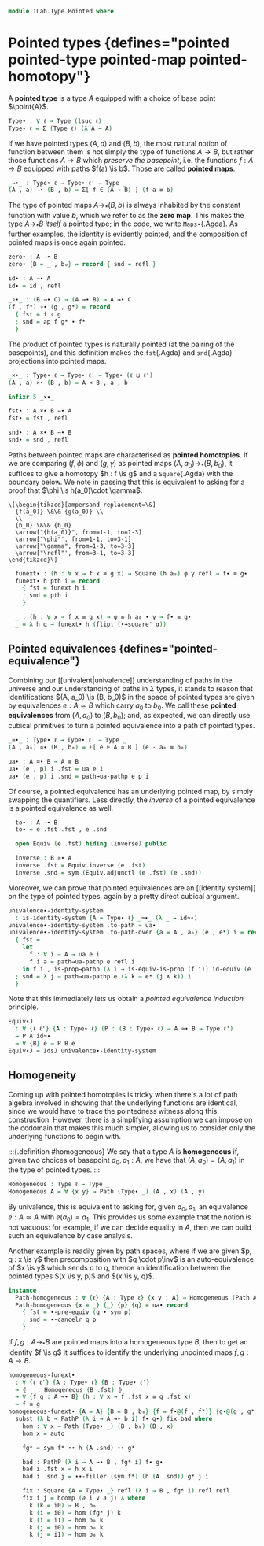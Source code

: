 <!--
```agda
open import 1Lab.Path.IdentitySystem
open import 1Lab.Reflection.HLevel
open import 1Lab.HLevel.Closure
open import 1Lab.Path.Reasoning
open import 1Lab.Path.Groupoid
open import 1Lab.Type.Sigma
open import 1Lab.Underlying hiding (Σ-syntax)
open import 1Lab.Univalence
open import 1Lab.Type.Pi
open import 1Lab.HLevel
open import 1Lab.Equiv
open import 1Lab.Path
open import 1Lab.Type
```
-->

```agda
module 1Lab.Type.Pointed where
```

# Pointed types {defines="pointed pointed-type pointed-map pointed-homotopy"}

A **pointed type** is a type $A$ equipped with a choice of base point $\point{A}$.

```agda
Type∙ : ∀ ℓ → Type (lsuc ℓ)
Type∙ ℓ = Σ (Type ℓ) (λ A → A)
```

<!--
```agda
private variable
  ℓ ℓ' : Level
  A B C D : Type∙ ℓ
```
-->

If we have pointed types $(A, a)$ and $(B, b)$, the most natural notion
of function between them is not simply the type of functions $A \to B$,
but rather those functions $A \to B$ which _preserve the basepoint_,
i.e. the functions $f : A \to B$ equipped with paths $f(a) \is b$.
Those are called **pointed maps**.

```agda
_→∙_ : Type∙ ℓ → Type∙ ℓ' → Type _
(A , a) →∙ (B , b) = Σ[ f ∈ (A → B) ] (f a ≡ b)
```

The type of pointed maps $A \to_* (B, b)$ is always inhabited by the
constant function with value $b$, which we refer to as the **zero map**.
This makes the type $A \to_* B$ *itself* a pointed type; in the code, we
write `Maps∙`{.Agda}. As further examples, the identity is evidently
pointed, and the composition of pointed maps is once again pointed.

```agda
zero∙ : A →∙ B
zero∙ {B = _ , b₀} = record { snd = refl }

id∙ : A →∙ A
id∙ = id , refl

_∘∙_ : (B →∙ C) → (A →∙ B) → A →∙ C
(f , f*) ∘∙ (g , g*) = record
  { fst = f ∘ g
  ; snd = ap f g* ∙ f*
  }
```

<!--
```agda
Maps∙ : Type∙ ℓ → Type∙ ℓ' → Type∙ (ℓ ⊔ ℓ')
Maps∙ A B .fst = A →∙ B
Maps∙ A B .snd = zero∙

infixr 0 _→∙_
infixr 40 _∘∙_
```
-->

The product of pointed types is naturally pointed (at the pairing of the
basepoints), and this definition makes the `fst`{.Agda} and `snd`{.Agda}
projections into pointed maps.

```agda
_×∙_ : Type∙ ℓ → Type∙ ℓ' → Type∙ (ℓ ⊔ ℓ')
(A , a) ×∙ (B , b) = A × B , a , b

infixr 5 _×∙_

fst∙ : A ×∙ B →∙ A
fst∙ = fst , refl

snd∙ : A ×∙ B →∙ B
snd∙ = snd , refl
```

Paths between pointed maps are characterised as **pointed homotopies**.
If we are comparing $(f, \phi)$ and $(g, \gamma)$ as pointed maps $(A,
a_0) \to_* (B, b_0)$, it suffices to give a homotopy $h : f \is g$ and a
`Square`{.Agda} with the boundary below. We note in passing that this is
equivalent to asking for a proof that $\phi \is h(a_0)\cdot \gamma$.

~~~{.quiver}
\[\begin{tikzcd}[ampersand replacement=\&]
  {f(a_0)} \&\& {g(a_0)} \\
  \\
  {b_0} \&\& {b_0}
  \arrow["{h(a_0)}", from=1-1, to=1-3]
  \arrow["\phi"', from=1-1, to=3-1]
  \arrow["\gamma", from=1-3, to=3-3]
  \arrow["\refl"', from=3-1, to=3-3]
\end{tikzcd}\]
~~~

<!--
```agda
module
  _ {ℓ ℓ'} {A@(_ , a₀) : Type∙ ℓ} {B@(_ , b₀) : Type∙ ℓ'}
    {f∙@(f , φ) g∙@(g , γ) : A →∙ B}
  where
```
-->

```agda
  funext∙ : (h : ∀ x → f x ≡ g x) → Square (h a₀) φ γ refl → f∙ ≡ g∙
  funext∙ h pth i = record
    { fst = funext h i
    ; snd = pth i
    }

  _ : (h : ∀ x → f x ≡ g x) → φ ≡ h a₀ ∙ γ → f∙ ≡ g∙
  _ = λ h α → funext∙ h (flip₁ (∙→square' α))
```

<!--
```agda
∘∙-idl : (f : A →∙ B) → id∙ ∘∙ f ≡ f
∘∙-idl f = funext∙ (λ _ → refl) (∙-idr _)

∘∙-idr : (f : A →∙ B) → f ∘∙ id∙ ≡ f
∘∙-idr f = funext∙ (λ _ → refl) (∙-idl _)

∘∙-assoc : (f : C →∙ D) (g : B →∙ C) (h : A →∙ B)
         → (f ∘∙ g) ∘∙ h ≡ f ∘∙ (g ∘∙ h)
∘∙-assoc (f , f') (g , g') (h , h') = funext∙ (λ _ → refl) $
  ap (f ∘ g) h' ∙ ap f g' ∙ f'   ≡⟨ ∙-assoc _ _ _ ⟩
  (ap (f ∘ g) h' ∙ ap f g') ∙ f' ≡˘⟨ ap-∙ f _ _ ⟩∙⟨refl ⟩
  ap f (ap g h' ∙ g') ∙ f'       ∎
```
-->

## Pointed equivalences {defines="pointed-equivalence"}

Combining our [[univalent|univalence]] understanding of paths in the
universe and our understanding of paths in $\Sigma$ types, it stands to
reason that identifications $(A, a_0) \is (B, b_0)$ in the space of
pointed types are given by equivalences $e : A \simeq B$ which carry
$a_0$ to $b_0$. We call these **pointed equivalences** from $(A, a_0)$
to $(B, b_0)$; and, as expected, we can directly use cubical primitives
to turn a pointed equivalence into a path of pointed types.

```agda
_≃∙_ : Type∙ ℓ → Type∙ ℓ' → Type _
(A , a₀) ≃∙ (B , b₀) = Σ[ e ∈ A ≃ B ] (e · a₀ ≡ b₀)

ua∙ : A ≃∙ B → A ≡ B
ua∙ (e , p) i .fst = ua e i
ua∙ (e , p) i .snd = path→ua-pathp e p i
```

Of course, a pointed equivalence has an underlying pointed map, by
simply swapping the quantifiers. Less directly, the *inverse* of a
pointed equivalence is a pointed equivalence as well.

<!--
```agda
module Equiv∙ {ℓ ℓ'} {A@(_ , a₀) : Type∙ ℓ} {B@(_ , b₀) : Type∙ ℓ'} (e : A ≃∙ B) where
```
-->

```agda
  to∙ : A →∙ B
  to∙ = e .fst .fst , e .snd

  open Equiv (e .fst) hiding (inverse) public

  inverse : B ≃∙ A
  inverse .fst = Equiv.inverse (e .fst)
  inverse .snd = sym (Equiv.adjunctl (e .fst) (e .snd))
```

<!--
```agda
  from∙ : B →∙ A
  from∙ = inverse .fst .fst , inverse .snd

id≃∙ : ∀ {ℓ} {A : Type∙ ℓ} → A ≃∙ A
id≃∙ = id≃ , refl

_∙e∙_ : ∀ {ℓ ℓ₁ ℓ₂} {A : Type∙ ℓ} {B : Type∙ ℓ₁} {C : Type∙ ℓ₂}
      → A ≃∙ B → B ≃∙ C → A ≃∙ C
(f , pt) ∙e∙ (g , pt') = f ∙e g , ap (g .fst) pt ∙ pt'

≃∙⟨⟩-syntax : ∀ {ℓ ℓ₁ ℓ₂} (A : Type∙ ℓ) {B : Type∙ ℓ₁} {C : Type∙ ℓ₂}
            → B ≃∙ C → A ≃∙ B → A ≃∙ C
≃∙⟨⟩-syntax A g f = f ∙e∙ g

_≃∙˘⟨_⟩_ : ∀ {ℓ ℓ₁ ℓ₂} (A : Type∙ ℓ) {B : Type∙ ℓ₁} {C : Type∙ ℓ₂}
        → B ≃∙ A → B ≃∙ C → A ≃∙ C
A ≃∙˘⟨ f ⟩ g = Equiv∙.inverse f ∙e∙ g

_≃∙⟨⟩_ : ∀ {ℓ ℓ₁} (A : Type∙ ℓ) {B : Type∙ ℓ₁} → A ≃∙ B → A ≃∙ B
x ≃∙⟨⟩ x≡y = x≡y

_≃∙∎ : ∀ {ℓ} (A : Type∙ ℓ) → A ≃∙ A
x ≃∙∎ = id≃∙

infixr 30 _∙e∙_

infixr 2 ≃∙⟨⟩-syntax _≃∙⟨⟩_ _≃∙˘⟨_⟩_
infix  3 _≃∙∎
infix 21 _≃∙_

syntax ≃∙⟨⟩-syntax x q p = x ≃∙⟨ p ⟩ q

≃∙-ext
  : {f g : A ≃∙ B} → Equiv∙.to∙ f ≡ Equiv∙.to∙ g → f ≡ g
≃∙-ext p = Σ-pathp (Σ-prop-path! (ap fst p)) (ap snd p)

path→equiv∙ : A ≡ B → A ≃∙ B
path→equiv∙ p .fst = path→equiv (ap fst p)
path→equiv∙ p .snd = from-pathp (ap snd p)

ua∙-id-equiv : ua∙ {A = A} id≃∙ ≡ refl
ua∙-id-equiv {A = A , a₀} i j .fst = ua-id-equiv {A = A} i j
ua∙-id-equiv {A = A , a₀} i j .snd = attach (∂ j ∨ i)
  (λ { (j = i0) → a₀ ; (j = i1) → a₀ ; (i = i1) → a₀ })
  (inS a₀)
```
-->

Moreover, we can prove that pointed equivalences are an [[identity
system]] on the type of pointed types, again by a pretty direct cubical
argument.

```agda
univalence∙-identity-system
  : is-identity-system {A = Type∙ ℓ} _≃∙_ (λ _ → id≃∙)
univalence∙-identity-system .to-path = ua∙
univalence∙-identity-system .to-path-over {a = A , a₀} (e , e*) i = record
  { fst =
    let
      f : ∀ i → A → ua e i
      f i a = path→ua-pathp e refl i
    in f i , is-prop→pathp (λ i → is-equiv-is-prop (f i)) id-equiv (e .snd) i
  ; snd = λ j → path→ua-pathp e (λ k → e* (j ∧ k)) i
  }
```

Note that this immediately lets us obtain a *pointed equivalence
induction* principle.

```agda
Equiv∙J
  : ∀ {ℓ ℓ'} {A : Type∙ ℓ} (P : (B : Type∙ ℓ) → A ≃∙ B → Type ℓ')
  → P A id≃∙
  → ∀ {B} e → P B e
Equiv∙J = IdsJ univalence∙-identity-system
```

## Homogeneity

Coming up with pointed homotopies is tricky when there's a lot of path
algebra involved in showing that the underlying functions are identical,
since we would have to trace the pointedness witness along this
construction. However, there is a simplifying assumption we can impose
on the codomain that makes this much simpler, allowing us to consider
only the underlying functions to begin with.

:::{.definition #homogeneous}
We say that a type $A$ is **homogeneous** if, given two choices of
basepoint $a_0, a_1 : A$, we have that $(A, a_0) = (A, a_1)$ in the type
of pointed types.
:::

```agda
Homogeneous : Type ℓ → Type _
Homogeneous A = ∀ {x y} → Path (Type∙ _) (A , x) (A , y)
```

By univalence, this is equivalent to asking for, given $a_0, a_1$, an
equivalence $e : A \simeq A$ with $e(a_0) = a_1$. This provides us some
example that the notion is not vacuous: for example, if we can decide
equality in $A$, then we can build such an equivalence by case analysis.

Another example is readily given by path spaces, where if we are given
$p, q : x \is y$ then precomposition with $q \cdot p\inv$ is an
auto-equivalence of $x \is y$ which sends $p$ to $q$, thence an
identification between the pointed types $(x \is y, p)$ and $(x \is y,
q)$.

```agda
instance
  Path-homogeneous : ∀ {ℓ} {A : Type ℓ} {x y : A} → Homogeneous (Path A x y)
  Path-homogeneous {x = _} {_} {p} {q} = ua∙ record
    { fst = ∙-pre-equiv (q ∙ sym p)
    ; snd = ∙-cancelr q p
    }
```

If $f, g : A \to_* B$ are pointed maps into a homogeneous type $B$, then
to get an identity $f \is g$ it suffices to identify the underlying
unpointed maps $f, g : A \to B$.

```agda
homogeneous-funext∙
  : ∀ {ℓ ℓ'} {A : Type∙ ℓ} {B : Type∙ ℓ'}
  → ⦃ _ : Homogeneous (B .fst) ⦄
  → ∀ {f g : A →∙ B} (h : ∀ x → f .fst x ≡ g .fst x)
  → f ≡ g
homogeneous-funext∙ {A = A} {B = B , b₀} {f = f∙@(f , f*)} {g∙@(g , g*)} h =
  subst (λ b → PathP (λ i → A →∙ b i) f∙ g∙) fix bad where
    hom : ∀ x → Path (Type∙ _) (B , b₀) (B , x)
    hom x = auto

    fg* = sym f* ∙∙ h (A .snd) ∙∙ g*

    bad : PathP (λ i → A →∙ B , fg* i) f∙ g∙
    bad i .fst x = h x i
    bad i .snd j = ∙∙-filler (sym f*) (h (A .snd)) g* j i

    fix : Square {A = Type∙ _} refl (λ i → B , fg* i) refl refl
    fix i j = hcomp (∂ i ∨ ∂ j) λ where
      k (k = i0) → B , b₀
      k (i = i0) → hom (fg* j) k
      k (i = i1) → hom b₀ k
      k (j = i0) → hom b₀ k
      k (j = i1) → hom b₀ k
```
